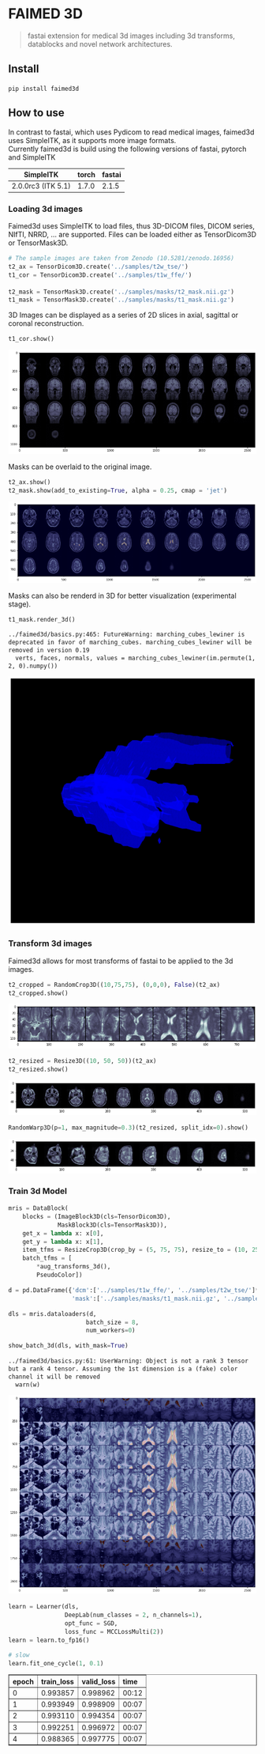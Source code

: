 # FAIMED 3D
> fastai extension for medical 3d images including 3d transforms, datablocks and novel network architectures. 


## Install

`pip install faimed3d`

## How to use

In contrast to fastai, which uses Pydicom to read medical images, faimed3d uses SimpleITK, as it supports more image formats.  
Currently faimed3d is build using the following versions of fastai, pytorch and SimpleITK

| SimpleITK           |  torch   | fastai |
|---------------------|----------|--------|
| 2.0.0rc3 (ITK 5.1)  |  1.7.0   | 2.1.5  |



### Loading 3d images

Faimed3d uses SimpleITK to load files, thus 3D-DICOM files, DICOM series, NIfTI, NRRD, ... are supported. Files can be loaded either as TensorDicom3D or TensorMask3D. 

```python
# The sample images are taken from Zenodo (10.5281/zenodo.16956)
t2_ax = TensorDicom3D.create('../samples/t2w_tse/')
t1_cor = TensorDicom3D.create('../samples/t1w_ffe/')

t2_mask = TensorMask3D.create('../samples/masks/t2_mask.nii.gz')
t1_mask = TensorMask3D.create('../samples/masks/t1_mask.nii.gz')
```

3D Images can be displayed as a series of 2D slices in axial, sagittal or coronal reconstruction. 

```python
t1_cor.show()
```


![png](docs/images/output_7_0.png)


Masks can be overlaid to the original image. 

```python
t2_ax.show()
t2_mask.show(add_to_existing=True, alpha = 0.25, cmap = 'jet')
```


![png](docs/images/output_9_0.png)


Masks can also be renderd in 3D for better visualization (experimental stage). 

```python
t1_mask.render_3d()
```

    ../faimed3d/basics.py:465: FutureWarning: marching_cubes_lewiner is deprecated in favor of marching_cubes. marching_cubes_lewiner will be removed in version 0.19
      verts, faces, normals, values = marching_cubes_lewiner(im.permute(1, 2, 0).numpy())



![png](docs/images/output_11_1.png)


### Transform 3d images
Faimed3d allows for most transforms of fastai to be applied to the 3d images. 

```python
t2_cropped = RandomCrop3D((10,75,75), (0,0,0), False)(t2_ax)
t2_cropped.show()
```


![png](docs/images/output_13_0.png)


```python
t2_resized = Resize3D((10, 50, 50))(t2_ax)
t2_resized.show()
```


![png](docs/images/output_14_0.png)


```python
RandomWarp3D(p=1, max_magnitude=0.3)(t2_resized, split_idx=0).show()
```


![png](docs/images/output_15_0.png)


### Train 3d Model

```python
mris = DataBlock(
    blocks = (ImageBlock3D(cls=TensorDicom3D), 
              MaskBlock3D(cls=TensorMask3D)),
    get_x = lambda x: x[0],
    get_y = lambda x: x[1], 
    item_tfms = ResizeCrop3D(crop_by = (5, 75, 75), resize_to = (10, 256, 256)),
    batch_tfms = [
        *aug_transforms_3d(), 
        PseudoColor])
```

```python
d = pd.DataFrame({'dcm':['../samples/t1w_ffe/', '../samples/t2w_tse/']*20, 
                  'mask':['../samples/masks/t1_mask.nii.gz', '../samples/masks/t2_mask.nii.gz']*20,})
```

```python
dls = mris.dataloaders(d, 
                      batch_size = 8, 
                      num_workers=0)
```

```python
show_batch_3d(dls, with_mask=True)
```

    ../faimed3d/basics.py:61: UserWarning: Object is not a rank 3 tensor but a rank 4 tensor. Assuming the 1st dimension is a (fake) color channel it will be removed
      warn(w)



![png](docs/images/output_20_1.png)


```python
learn = Learner(dls, 
                DeepLab(num_classes = 2, n_channels=1),
                opt_func = SGD, 
                loss_func = MCCLossMulti(2))
learn = learn.to_fp16()
```

```python
# slow
learn.fit_one_cycle(1, 0.1)
```


<table border="1" class="dataframe">
  <thead>
    <tr style="text-align: left;">
      <th>epoch</th>
      <th>train_loss</th>
      <th>valid_loss</th>
      <th>time</th>
    </tr>
  </thead>
  <tbody>
    <tr>
      <td>0</td>
      <td>0.993857</td>
      <td>0.998962</td>
      <td>00:12</td>
    </tr>
    <tr>
      <td>1</td>
      <td>0.993949</td>
      <td>0.998909</td>
      <td>00:07</td>
    </tr>
    <tr>
      <td>2</td>
      <td>0.993110</td>
      <td>0.994354</td>
      <td>00:07</td>
    </tr>
    <tr>
      <td>3</td>
      <td>0.992251</td>
      <td>0.996972</td>
      <td>00:07</td>
    </tr>
    <tr>
      <td>4</td>
      <td>0.988365</td>
      <td>0.997775</td>
      <td>00:07</td>
    </tr>
  </tbody>
</table>

